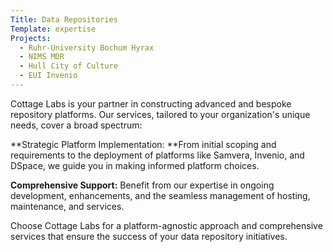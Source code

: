 ```yaml
---
Title: Data Repositories
Template: expertise
Projects: 
  - Ruhr-University Bochum Hyrax
  - NIMS MDR
  - Hull City of Culture
  - EUI Invenio
---
```



Cottage Labs is your partner in constructing advanced and bespoke repository platforms. Our services, tailored to your organization's unique needs, cover a broad spectrum:

**Strategic Platform Implementation: **From initial scoping and requirements to the deployment of platforms like Samvera, Invenio, and DSpace, we guide you in making informed platform choices.  

**Comprehensive Support:** Benefit from our expertise in ongoing development, enhancements, and the seamless management of hosting, maintenance, and services.  

Choose Cottage Labs for a platform-agnostic approach and comprehensive services that ensure the success of your data repository initiatives.